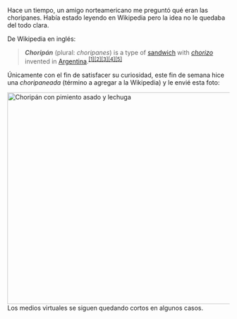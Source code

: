 <html><body><p>Hace un tiempo, un amigo norteamericano me preguntó qué eran las choripanes. Había estado leyendo en Wikipedia pero la idea no le quedaba del todo clara.



De Wikipedia en inglés:

</p><blockquote><em><strong>Choripán</strong></em> (plural: <em>choripanes</em>) is a type of <a title="Sandwich" href="http://en.wikipedia.org/wiki/Sandwich">sandwich</a> with <em><a title="Chorizo" href="http://en.wikipedia.org/wiki/Chorizo">chorizo</a></em> invented in <a title="Argentina" href="http://en.wikipedia.org/wiki/Argentina">Argentina</a>.<sup id="cite_ref-0"><a href="http://en.wikipedia.org/wiki/Chorip%C3%A1n#cite_note-0">[1]</a></sup><sup id="cite_ref-1"><a href="http://en.wikipedia.org/wiki/Chorip%C3%A1n#cite_note-1">[2]</a></sup><sup id="cite_ref-2"><a href="http://en.wikipedia.org/wiki/Chorip%C3%A1n#cite_note-2">[3]</a></sup><sup id="cite_ref-3"><a href="http://en.wikipedia.org/wiki/Chorip%C3%A1n#cite_note-3">[4]</a></sup><sup id="cite_ref-4"><a href="http://en.wikipedia.org/wiki/Chorip%C3%A1n#cite_note-4">[5]</a></sup></blockquote>

Únicamente con el fin de satisfacer su curiosidad, este fin de semana hice una <em>choripaneada</em> (término a agregar a la Wikipedia) y le envié esta foto:



<a href="/wp-content/uploads/2012/05/SAM_1625.jpg"><img class="aligncenter size-large wp-image-3997" title="Choripán con pimiento asado y lechuga" src="/wp-content/uploads/2012/05/SAM_1625-1024x768.jpg" alt="Choripán con pimiento asado y lechuga" width="640" height="480"></a>Los medios virtuales se siguen quedando cortos en algunos casos.</body></html>